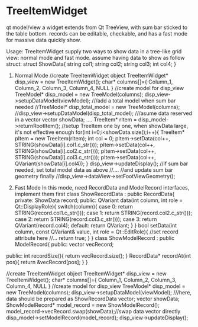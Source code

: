 # TreeItemWidget
qt model/view
a widget extends from Qt TreeView, with sum bar sticked to the table bottom.
records can be editable, checkable, and has a fast mode for massive data quickly show.

Usage:
TreeItemWidget supply two ways to show data in a tree-like grid view: normal mode and fast mode.
assume having data to show as follow struct:
struct ShowData{
	string col1;
	string col2;
	string col3;
	int col4;
}

1. Normal Mode
//create TreeItemWidget object
TreeItemWidget* disp_view = new TreeItemWidget();
char* columns[]={
	Column_1,
	Column_2,
	Column_3,
	Column_4,
	NULL
}
//create model for disp_view
TreeModel* disp_model = new TreeModel(columns);
disp_view->setupDataModel(viewModel);
///add a total model when sum bar needed
//TreeModel* disp_total_model = new TreeModel(columns);
//disp_view->setupDataModel(disp_total_model);
///asume data reserved in a vector
vector<ShowData> showData;
....
TreeItem* rItem = disp_model->returnRootItem();
//setup TreeItem one by one, when showData large, it's not effective enough
for(int i=0;i<showData.size();i++){
	TreeItem* pItem = new TreeItem(rItem);
	int col = 0;
	pItem->setData(col++, STRING(showData[i].col1.c_str()));
	pItem->setData(col++, STRING(showData[i].col2.c_str()));
	pItem->setData(col++, STRING(showData[i].col3.c_str()));
	pItem->setData(col++, QVariant(showData[i].col4));
}
disp_view->updateDisplay();
//if sum bar needed, set total model data as above
//....
//and update sum bar geometry finally
//disp_view->dataView->setFootViewGeometry();

2. Fast Mode
In this mode, need RecordData and ModelRecord interfaces, implement them first
class ShowRecordData : public RecordData{
private:
	ShowData record;
public:
	QVariant data(int column, int role = Qt::DisplayRole){
		switch(column){
			case 0:
			return STRING(record.col1.c_str()));
			case 1:
			return STRING(record.col2.c_str()));
			case 2:
			return STRING(record.col3.c_str()));
			case 3:
			return QVariant(record.col4);
			default:
			return QVariant;
		}
	}
	bool setData(int column, const QVariant& value, int role = Qt::EditRole){
		//set record attribute here
		//...
		return true;
	}
}
class ShowModelRecord : public ModelRecord{
public:
	vector<ShowRecordData> vecRecord;
	
public:
	int recordSize(){
		return vecRecord.size();
	}
	RecordData* recordAt(int pos){
		return &vecRecord[pos];
	}
}

//create TreeItemWidget object
TreeItemWidget* disp_view = new TreeItemWidget();
char* columns[]={
	Column_1,
	Column_2,
	Column_3,
	Column_4,
	NULL
}
//create model for disp_view
TreeModel* disp_model = new TreeModel(columns);
disp_view->setupDataModel(viewModel);
///here, data should be prepared as ShowRecordData vector;
vector<ShowRecordData> showData;
ShowModelRecord* model_record = new ShowModelRecord();
model_record->vecRecord.swap(showData);//swap data vector directly
disp_model->setModelRecord(model_record);
disp_view->updateDisplay();
